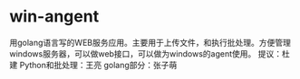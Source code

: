 # win-angent
用golang语言写的WEB服务应用。主要用于上传文件，和执行批处理。方便管理windows服务器，可以做web接口，可以做为windows的agent使用。
提议：杜建
Python和批处理：王亮
golang部分：张子萌
